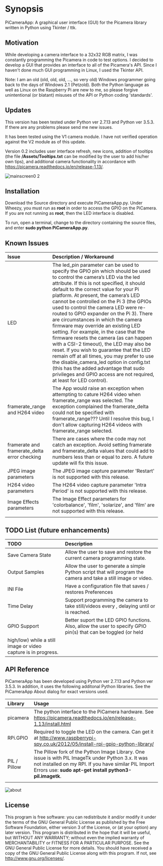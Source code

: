 # Synopsis

PiCameraApp: A graphical user interface (GUI) for the Picamera library written in Python using Tkinter / ttk.

## Motivation

While developing a camera interface to a 32x32 RGB matrix, I was constantly programming the Picamera in code to test options. I decided to develop a GUI that provides an interface to all of the Picamera's API. Since I haven't done much GUI programming in Linux, I used the Tkinter API. 

Note: I am an old (old, old, old, ..., so very old) Windows programmer going back to the days of Windows 2.1 (Petzold). Both the Python language as well as Linux on the Raspberry Pi are new to me, so please forgive unintentional (or blatant) misuses of the API or Python coding 'standards'.

## Updates

This version has been tested under Python ver 2.7.13 and Python ver 3.5.3. If there are any problems please send me new issues. 

It has been tested using the V1 camera module. I have not verified operation against the V2 module as of this update.

Version 0.2 includes user interface refresh, new icons, addition of tooltips (the file **/Assets/Tooltips.txt** can be modified by the user to add his/her own tips), and additional camera functionality in accordance with https://picamera.readthedocs.io/en/release-1.13/.

![mainscreen0 2](https://user-images.githubusercontent.com/3778024/36648609-43091bc0-1a5b-11e8-97c8-be0db1249a32.png)

## Installation

Download the Source directory and execute PiCameraApp.py. Under Wheezy, you must run as **root** in order to access the GPIO on the PiCamera. If you are not running as **root**, then the LED interface is disabled.

To run, open a terminal, change to the directory containing the source files, and enter **sudo python PiCameraApp.py**.

## Known Issues

| Issue      | Description / Workaround                               |
| :--------- | :----------------------------------------------------- |
| LED | The led_pin parameter can be used to specify the GPIO pin which should be used to control the camera’s LED via the led attribute. If this is not specified, it should default to the correct value for your Pi platform. At present, the camera’s LED cannot be controlled on the Pi 3 (the GPIOs used to control the camera LED were re-routed to GPIO expander on the Pi 3). There are circumstances in which the camera firmware may override an existing LED setting. For example, in the case that the firmware resets the camera (as can happen with a CSI-2 timeout), the LED may also be reset. If you wish to guarantee that the LED remain off at all times, you may prefer to use the disable_camera_led option in config.txt (this has the added advantage that sudo privileges and GPIO access are not required, at least for LED control). |
| framerate_range and H264 video | The App would raise an exception when attempting to cature H264 video when framerate_range was selected. The exception complained the framerate_delta could not be specified with framerate_range??? Until I resolve this bug, I don't allow capturing H264 videos with framerate_range selected. |
| framerate and framerate_delta error checking | There are cases where the code may not catch an exception. Avoid setting framerate and framerate_delta values that could add to numbers less than or equal to zero.  A future update will fix this issue.
| JPEG image parameters | The JPEG image capture parameter 'Restart' is not supported with this release. |
| H264 video parameters | The H264 video capture parameter 'Intra Period' is not supported with this release. |
| Image Effects parameters | The Image Effect parameters for 'colorbalance', 'film', 'solarize', and 'film' are not supported with this release. |
| | |

## TODO List (future enhancements)

| TODO       | Description                               |
| :--------- | :----------------------------------------------------- |
| Save Camera State | Allow the user to save and restore the current camera programming state. |
| Output Samples | Allow the user to generate a simple Python script that will program the camera and take a still image or video. |
| INI File | Have a configuration file that saves / restores Preferences |
| Time Delay | Support programming the camera to take still/videos every <time>, delaying <time> until <number> or <end time> is reached. |
| GPIO Support | Better suport the LED GPIO functions. Also, allow the user to specify GPIO pin(s) that can be toggled (or held
 high/low) while a still image or video capture is in progress. | 

## API Reference

PiCameraApp has been developed using Python ver 2.7.13 and Python ver 3.5.3. In addition, it uses the following additonal Python libraries. See the PiCameraApp About dialog for exact versions used.

| Library    | Usage                                               |
| :--------- | :-------------------------------------------------- |
| picamera   | The python interface to the PiCamera hardware. See https://picamera.readthedocs.io/en/release-1.13/install.html |
| RPi.GPIO   | Required to toggle the LED on the camera. Can get it at http://www.raspberrypi-spy.co.uk/2012/05/install-rpi-gpio-python-library/ |
| PIL / Pillow | The Pillow fork of the Python Image Library. One issue is with PIL ImageTk under Python 3.x. It was not installed on my RPI. If you have similar PIL Import Errors use:  **sudo apt-get install python3-pil.imagetk**. |
|     |    | 

![about](https://user-images.githubusercontent.com/3778024/36648694-71283a1c-1a5c-11e8-9c85-ec1f07218cca.png)

## License

This program is free software: you can redistribute it and/or modify it under the terms of the GNU General Public License as published by the Free Software Foundation, either version 3 of the License, or (at your option) any later version. This program is distributed in the hope that it will be useful, but WITHOUT ANY WARRANTY; without even the
 implied warranty of MERCHANTABILITY or FITNESS FOR A PARTICULAR PURPOSE.  See the GNU General Public License for more details. You should have received a copy of the GNU General Public License along with this program.  If not, see http://www.gnu.org/licenses/.

